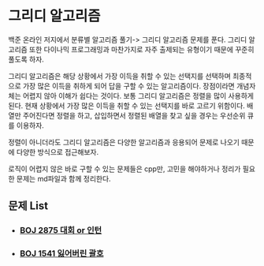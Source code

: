 # 그리디 알고리즘

백준 온라인 저지에서 분류별 알고리즘 풀기-> 그리디 알고리즘 문제를 푼다. 그리디 알고리즘 또한 다이나믹 프로그래밍과 마찬가지로 자주 출제되는 유형이기 때문에 꾸준히 풀도록 하자.

그리디 알고리즘은 해당 상황에서 가장 이득을 취할 수 있는 선택지를 선택하며 최종적으로 가장 많은 이득을 취하게 되어 답을 구할 수 있는 알고리즘이다. 장점이라면 개념자체는 어렵지 않아 이해가 쉽다는 것이다. 보통 그리디 알고리즘은 정렬을 많이 사용하게 된다. 현재 상황에서 가장 많은 이득을 취할 수 있는 선택지를 바로 고르기 위함이다. 배열만 주어진다면 정렬을 하고, 삽입하면서 정렬된 배열을 찾고 싶을 경우는 우선순위 큐를 이용하자.

정렬이 아니더라도 그리디 알고리즘은 다양한 알고리즘과 응용되어 문제로 나오기 때문에 다양한 방식으로 접근해보자.

로직이 어렵지 않은 바로 구할 수 있는 문제들은 cpp만, 고민을 해야하거나 정리가 필요한 문제는 md파일과 함께 정리한다.

## 문제 List

- ### [BOJ  2875 대회 or  인턴](https://github.com/jungtaeyong/alstudy2/blob/ty/그리디%20알고리즘/baekjoon%202875%20대회%20or%20인턴.cpp)

- ### [BOJ  1541 잃어버린 괄호](https://github.com/jungtaeyong/alstudy2/blob/ty/그리디%20알고리즘/baekjoon%201541%20잃어버린%20괄호.md)

